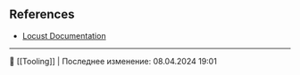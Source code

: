 ## References

- [Locust Documentation](https://docs.locust.io/en/stable/)



----
📂 [[Tooling]] | Последнее изменение: 08.04.2024 19:01